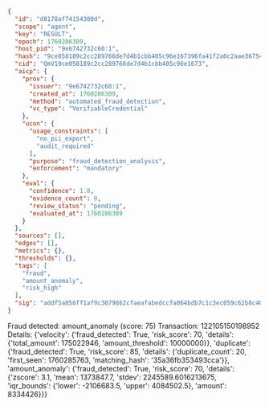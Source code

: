 ```json
{
  "id": "d8178af74154300d",
  "scope": "agent",
  "key": "RESULT",
  "epoch": 1760286309,
  "host_pid": "9e6742732c60:1",
  "hash": "9ce058189c2cc289766de7d4b1cbb405c96e167396fa41f2a0c2aae36754e716",
  "cid": "QmV19ce058189c2cc289766de7d4b1cbb405c96e1673",
  "aicp": {
    "prov": {
      "issuer": "9e6742732c60:1",
      "created_at": 1760286309,
      "method": "automated_fraud_detection",
      "vc_type": "VerifiableCredential"
    },
    "ucon": {
      "usage_constraints": [
        "no_pii_export",
        "audit_required"
      ],
      "purpose": "fraud_detection_analysis",
      "enforcement": "mandatory"
    },
    "eval": {
      "confidence": 1.0,
      "evidence_count": 0,
      "review_status": "pending",
      "evaluated_at": 1760286309
    }
  },
  "sources": [],
  "edges": [],
  "metrics": {},
  "thresholds": {},
  "tags": [
    "fraud",
    "amount_anomaly",
    "risk_high"
  ],
  "sig": "addf5a856ff1af9c3079862cfaeafabedccfa064bdb7c1c3ec059c62b8c407fa"
}
```

Fraud detected: amount_anomaly (score: 75)
Transaction: 122105150198952
Details: {'velocity': {'fraud_detected': True, 'risk_score': 70, 'details': {'total_amount': 175022946, 'amount_threshold': 10000000}}, 'duplicate': {'fraud_detected': True, 'risk_score': 85, 'details': {'duplicate_count': 20, 'first_seen': 1760285763, 'matching_hash': '35a36fb353493cca'}}, 'amount_anomaly': {'fraud_detected': True, 'risk_score': 70, 'details': {'zscore': 3.1, 'mean': 1373847.7, 'stdev': 2245589.6016213675, 'iqr_bounds': {'lower': -2106683.5, 'upper': 4084502.5}, 'amount': 8334426}}}